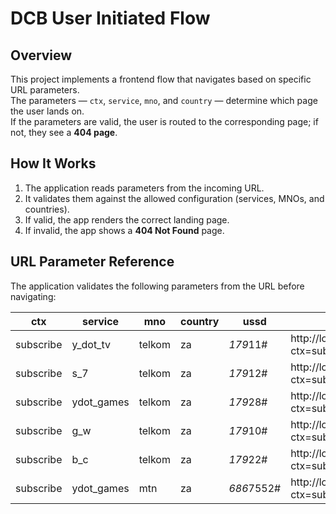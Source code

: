 # DCB User Initiated Flow

## Overview
This project implements a frontend flow that navigates based on specific URL parameters.  
The parameters — `ctx`, `service`, `mno`, and `country` — determine which page the user lands on.  
If the parameters are valid, the user is routed to the corresponding page; if not, they see a **404 page**.

## How It Works
1. The application reads parameters from the incoming URL.
2. It validates them against the allowed configuration (services, MNOs, and countries).
3. If valid, the app renders the correct landing page.
4. If invalid, the app shows a **404 Not Found** page.

## URL Parameter Reference

The application validates the following parameters from the URL before navigating:

| ctx        | service     | mno    | country | ussd        | local url                                                                                 |
|------------|-------------|--------|---------|-------------|-------------------------------------------------------------------------------------|
| subscribe  | y_dot_tv    | telkom | za      | *179*11#    | http://localhost:5173/?ctx=subscribe&service=y_dot_tv&mno=telkom&country=za         |
| subscribe  | s_7         | telkom | za      | *179*12#    | http://localhost:5173/?ctx=subscribe&service=s_7&mno=telkom&country=za              |
| subscribe  | ydot_games  | telkom | za      | *179*28#    | http://localhost:5173/?ctx=subscribe&service=ydot_games&mno=telkom&country=za       |
| subscribe  | g_w         | telkom | za      | *179*10#    | http://localhost:5173/?ctx=subscribe&service=g_w&mno=telkom&country=za              |
| subscribe  | b_c         | telkom | za      | *179*22#    | http://localhost:5173/?ctx=subscribe&service=b_c&mno=telkom&country=za              |
| subscribe  | ydot_games  | mtn    | za      | *686*7552#  | http://localhost:5173/?ctx=subscribe&service=ydot_games&mno=mtn&country=za          |





